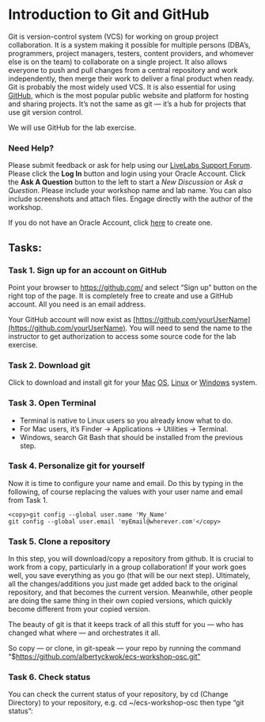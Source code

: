 # Introduction to Git and GitHub

Git is version-control system (VCS) for working on group project
collaboration. It is a system making it possible for multiple persons
(DBA’s, programmers, project managers, testers, content providers, and
whomever else is on the team) to collaborate on a single project. It
also allows everyone to push and pull changes from a central repository
and work independently, then merge their work to deliver a final product
when ready. Git is probably the most widely used VCS. It is also
essential for using [GitHub](https://github.com/), which is the most
popular public website and platform for hosting and sharing projects.
It’s not the same as git — it’s a hub for projects that use git
version control.

We will use GitHub for the lab exercise.

### Need Help?
Please submit feedback or ask for help using our [LiveLabs Support Forum](https://community.oracle.com/tech/developers/categories/livelabsdiscussions). Please click the **Log In** button and login using your Oracle Account. Click the **Ask A Question** button to the left to start a *New Discussion* or *Ask a Question*.  Please include your workshop name and lab name.  You can also include screenshots and attach files.  Engage directly with the author of the workshop.

If you do not have an Oracle Account, click [here](https://profile.oracle.com/myprofile/account/create-account.jspx) to create one.
## Tasks:

### **Task 1. Sign up for an account on GitHub**

Point your browser to https://github.com/ and select “Sign up” button on the right top of the page.
It is completely free to create and use a GitHub account. All you need
is an email address.

Your GitHub account will now exist as [https://github.com/yourUserName](https://github.com/yourUserName).
You will need to send the name to the instructor to get
authorization to access some source code for the lab exercise.

### **Task 2. Download git**

Click to download and install git for your [Mac](http://git-scm.com/download/mac)
[OS](http://git-scm.com/download/mac),
[Linux](http://git-scm.com/book/en/Getting-Started-Installing-git) or
[Windows](http://msysgit.github.io/) system.

### **Task 3. Open Terminal**

* Terminal is native to Linux users so you already know what to do.
* For Mac users, it’s Finder -> Applications -> Utilities ->
Terminal.
* Windows, search Git Bash that should be installed from the previous
step.

### **Task 4. Personalize git for yourself**

Now it is time to configure your name and email. Do this by typing in
the following, of course replacing the values with your user name and
email from Task 1.

```
<copy>git config --global user.name 'My_Name'
git config --global user.email 'myEmail@wherever.com'</copy>
```

### **Task 5. Clone a repository**

In this step, you will download/copy a repository from github. It is
crucial to work from a copy, particularly in a group collaboration! If
your work goes well, you save everything as you go (that will be our
next step). Ultimately, all the changes/additions you just made get
added back to the original repository, and that becomes the current
version. Meanwhile, other people are doing the same thing in their own
copied versions, which quickly become different from your copied
version.

The beauty of git is that it keeps track of all this stuff for you — who
has changed what where — and orchestrates it all.

So copy — or clone, in git-speak — your repo by running the command
“$https://github.com/albertyckwok/ecs-workshop-osc.git”

### **Task 6. Check status**

You can check the current status of your repository, by cd (Change
Directory) to your repository, e.g. cd \~/ecs-workshop-osc then type
“git status”:
